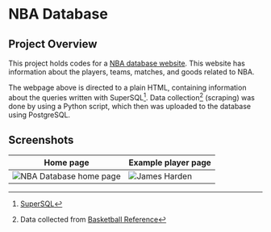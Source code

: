 # NBA Database

## Project Overview
This project holds codes for a [NBA database website](https://pasca-l.github.io/nba-database/index.html). This website has information about the players, teams, matches, and goods related to NBA.

The webpage above is directed to a plain HTML, containing information about the queries written with SuperSQL[^supersql]. Data collection[^basketballref] (scraping) was done by using a Python script, which then was uploaded to the database using PostgreSQL.

[^supersql]: [SuperSQL](http://ssqldev.db.ics.keio.ac.jp)
[^basketballref]: Data collected from [Basketball Reference](https://www.basketball-reference.com/)

## Screenshots
| Home page | Example player page |
| --- | --- |
| ![NBA Database home page](https://user-images.githubusercontent.com/70369563/198649790-8555d602-caff-4256-9867-152d48b66dc2.png) | ![James Harden](https://user-images.githubusercontent.com/70369563/198649790-8555d602-caff-4256-9867-152d48b66dc2.png) |